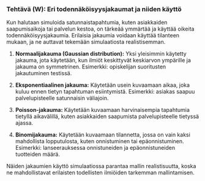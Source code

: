 ### Tehtävä (W): Eri todennäköisyysjakaumat ja niiden käyttö

Kun halutaan simuloida satunnaistapahtumia, kuten asiakkaiden saapumisaikoja tai palvelun kestoa, on tärkeää ymmärtää ja käyttää oikeita todennäköisyysjakaumia. Erilaisia jakaumia voidaan käyttää tilanteen mukaan, ja ne auttavat tekemään simulaatiosta realistisemman.

1. **Normaalijakauma (Gaussian distribution):** Yksi yleisimmin käytetty jakauma, jota käytetään, kun ilmiöt keskittyvät keskiarvon ympärille ja jakauma on symmetrinen. Esimerkki: opiskelijan suoritusten jakautuminen testissä.

2. **Eksponentiaalinen jakauma:** Käytetään usein kuvaamaan aikaa, joka kuluu ennen tietyn tapahtuman esiintymistä. Esimerkki: asiakas saapuu palvelupisteelle satunnaisin väliajoin.

3. **Poisson-jakauma:** Käytetään kuvaamaan harvinaisempia tapahtumia tietyllä aikavälillä, kuten asiakkaiden saapumista palvelupisteelle tietyssä ajassa.

4. **Binomijakauma:** Käytetään kuvaamaan tilannetta, jossa on vain kaksi mahdollista lopputulosta, kuten onnistuminen tai epäonnistuminen. Esimerkki: lanseerauksessa onnistuneiden ja epäonnistuneiden tuotteiden määrä.

Näiden jakaumien käyttö simulaatiossa parantaa mallin realistisuutta, koska ne mahdollistavat erilaisten todellisten ilmiöiden tarkemman mallintamisen.

